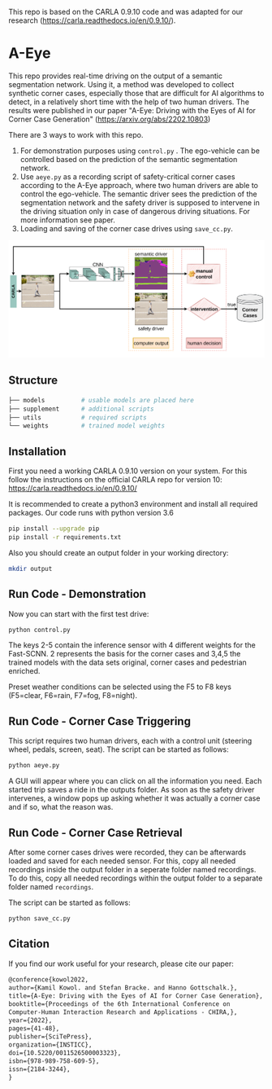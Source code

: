 This repo is based on the CARLA 0.9.10 code and was adapted for our research (https://carla.readthedocs.io/en/0.9.10/). 
# A-Eye
This repo provides real-time driving on the output of a semantic segmentation network. Using it, a method was developed to collect synthetic corner cases, especially those that are difficult for AI algorithms to detect, in a relatively short time with the help of two human drivers. The results were published in our paper "A-Eye: Driving with the Eyes of AI for Corner Case Generation" (https://arxiv.org/abs/2202.10803)

There are 3 ways to work with this repo. 
1. For demonstration purposes using ```control.py``` . The ego-vehicle can be controlled based on the prediction of the semantic segmentation network.
2. Use ```aeye.py``` as a recording script of safety-critical corner cases according to the A-Eye approach, where two human drivers are able to control the ego-vehicle. The semantic driver sees the prediction of the segmentation network and the safety driver is supposed to intervene in the driving situation only in case of dangerous driving situations. For more information see paper.
3. Loading and saving of the corner case drives using ```save_cc.py```.

![output](images/flowchart.png)

## Structure

```bash
├── models          # usable models are placed here
├── supplement      # additional scripts
├── utils           # required scripts 
└── weights         # trained model weights
```

## Installation
First you need a working CARLA 0.9.10 version on your system. For this follow the instructions on the official CARLA repo for version 10: https://carla.readthedocs.io/en/0.9.10/


It is recommended to create a python3 environment and install all required packages. Our code runs with python version 3.6
```bash
pip install --upgrade pip
pip install -r requirements.txt
```
Also you should create an output folder in your working directory:
```bash
mkdir output
```
## Run Code - Demonstration
Now you can start with the first test drive: 
```bash
python control.py
```
The keys 2-5 contain the inference sensor with 4 different weights for the Fast-SCNN. 2 represents the basis for the corner cases and 3,4,5 the trained models with the data sets original, corner cases and pedestrian enriched.

Preset weather conditions can be selected using the F5 to F8 keys (F5=clear, F6=rain, F7=fog, F8=night). 

## Run Code - Corner Case Triggering
This script requires two human drivers, each with a control unit (steering wheel, pedals, screen, seat). The script can be started as follows: 
```bash
python aeye.py
```
A GUI will appear where you can click on all the information you need. Each started trip saves a ride in the outputs folder. As soon as the safety driver intervenes, a window pops up asking whether it was actually a corner case and if so, what the reason was.

## Run Code - Corner Case Retrieval
After some corner cases drives were recorded, they can be afterwards loaded and saved for each needed sensor. For this, copy all needed recordings inside the output folder in a seperate folder named recordings. 
To do this, copy all needed recordings within the output folder to a separate folder named ```recordings```.

The script can be started as follows: 
```bash
python save_cc.py
```

## Citation
If you find our work useful for your research, please cite our paper:
```
@conference{kowol2022,
author={Kamil Kowol. and Stefan Bracke. and Hanno Gottschalk.},
title={A-Eye: Driving with the Eyes of AI for Corner Case Generation},
booktitle={Proceedings of the 6th International Conference on Computer-Human Interaction Research and Applications - CHIRA,},
year={2022},
pages={41-48},
publisher={SciTePress},
organization={INSTICC},
doi={10.5220/0011526500003323},
isbn={978-989-758-609-5},
issn={2184-3244},
}
```
